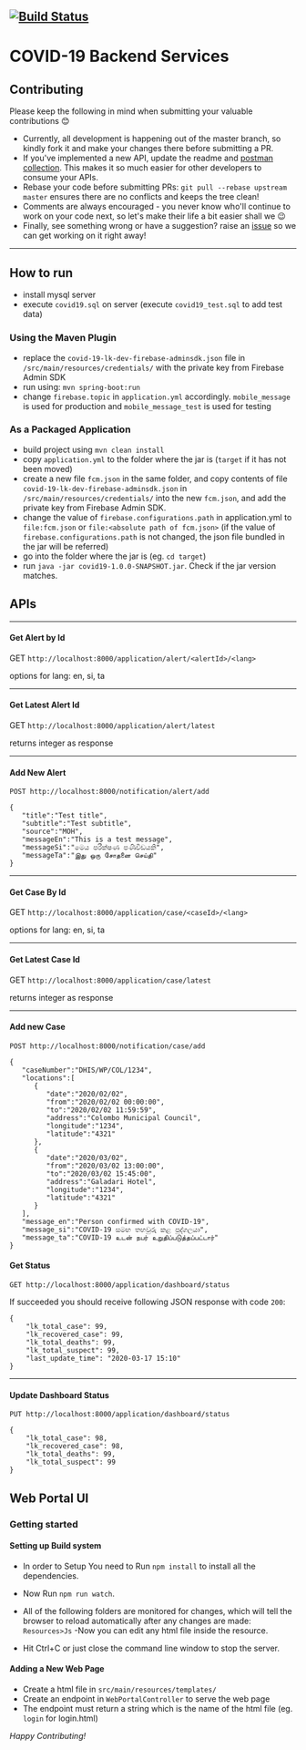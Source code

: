 [![Build Status](https://travis-ci.org/azhamn/COVID-19.svg?branch=master)](https://travis-ci.org/azhamn/COVID-19)
----
# COVID-19 Backend Services

## Contributing
Please keep the following in mind when submitting your valuable contributions 😊
- Currently, all development is happening out of the master branch, so kindly fork it and make your changes there before submitting a PR.
- If you've implemented a new API, update the readme and [postman collection](../master/postman/COVID-19.postman_collection.json). This makes it so much easier for other developers to consume your APIs.
- Rebase your code before submitting PRs: `git pull --rebase upstream master` ensures there are no conflicts and keeps the tree clean!
- Comments are always encouraged - you never know who'll continue to work on your code next, so let's make their life a bit easier shall we 😉
- Finally, see something wrong or have a suggestion? raise an [issue](https://github.com/azhamn/COVID-19/issues) so we can get working on it right away!

----

## How to run
- install mysql server
- execute `covid19.sql` on server (execute `covid19_test.sql` to add test data)
 
### Using the Maven Plugin
- replace the `covid-19-lk-dev-firebase-adminsdk.json` file in `/src/main/resources/credentials/` with the private key from Firebase Admin SDK
- run using: `mvn spring-boot:run`
- change `firebase.topic` in `application.yml` accordingly. `mobile_message` is used for production and `mobile_message_test` is used for testing

### As a Packaged Application
- build project using `mvn clean install`
- copy `application.yml` to the folder where the jar is (`target` if it has not been moved)
- create a new file `fcm.json` in the same folder, and copy 
contents of file `covid-19-lk-dev-firebase-adminsdk.json` in `/src/main/resources/credentials/` into the new `fcm.json`,
and add the private key from Firebase Admin SDK.
- change the value of `firebase.configurations.path` in application.yml to `file:fcm.json` or `file:<absolute path of fcm.json>` 
  (if the value of `firebase.configurations.path` is not changed, the json file bundled in the jar will be referred)
- go into the folder where the jar is (eg. `cd target`)
- run `java -jar covid19-1.0.0-SNAPSHOT.jar`. Check if the jar version matches.

## APIs 
----
#### Get Alert by Id

GET ``http://localhost:8000/application/alert/<alertId>/<lang>``

options for lang: en, si, ta

----
#### Get Latest Alert Id
GET ``http://localhost:8000/application/alert/latest``

returns integer as response

----
#### Add New Alert

```
POST http://localhost:8000/notification/alert/add 

{
   "title":"Test title",
   "subtitle":"Test subtitle",
   "source":"MOH",
   "messageEn":"This is a test message",
   "messageSi":"මෙය පරීක්ෂණ පණිවිඩයකි",
   "messageTa":"இது ஒரு சோதனை செய்தி"
}
```

----
#### Get Case By Id

GET ``http://localhost:8000/application/case/<caseId>/<lang>``

options for lang: en, si, ta

----
#### Get Latest Case Id
GET ``http://localhost:8000/application/case/latest``

returns integer as response

----
#### Add new Case
```
POST http://localhost:8000/notification/case/add

{
   "caseNumber":"DHIS/WP/COL/1234",
   "locations":[
      {
         "date":"2020/02/02",
         "from":"2020/02/02 00:00:00",
         "to":"2020/02/02 11:59:59",
         "address":"Colombo Municipal Council",
         "longitude":"1234",
         "latitude":"4321"
      },
      {
         "date":"2020/03/02",
         "from":"2020/03/02 13:00:00",
         "to":"2020/03/02 15:45:00",
         "address":"Galadari Hotel",
         "longitude":"1234",
         "latitude":"4321"
      }
   ],
   "message_en":"Person confirmed with COVID-19",
   "message_si":"COVID-19 සමඟ තහවුරු කළ පුද්ගලයා",
   "message_ta":"COVID-19 உடன் நபர் உறுதிப்படுத்தப்பட்டார்"
}
```

#### Get Status

```
GET http://localhost:8000/application/dashboard/status
```

If succeeded you should receive following JSON response with code `200`:

```
{
    "lk_total_case": 99,
    "lk_recovered_case": 99,
    "lk_total_deaths": 99,
    "lk_total_suspect": 99,
    "last_update_time": "2020-03-17 15:10"
}
```
----
#### Update Dashboard Status
```
PUT http://localhost:8000/application/dashboard/status

{
    "lk_total_case": 98,
    "lk_recovered_case": 98,
    "lk_total_deaths": 99,
    "lk_total_suspect": 99
}
```

## Web Portal UI

### Getting started

#### Setting up Build system
- In order to Setup You need to Run `npm install` to install all the dependencies.
- Now Run `npm run watch`.
- All of the following folders are monitored for changes, which will tell the browser to reload automatically after any changes are made:
`Resources>Js`
-Now you can edit any html file inside the resource.

- Hit Ctrl+C or just close the command line window to stop the server.

#### Adding a New Web Page
- Create a html file in `src/main/resources/templates/`
- Create an endpoint in `WebPortalController` to serve the web page
- The endpoint must return a string which is the name of the html file (eg. `login` for login.html)

_Happy Contributing!_
